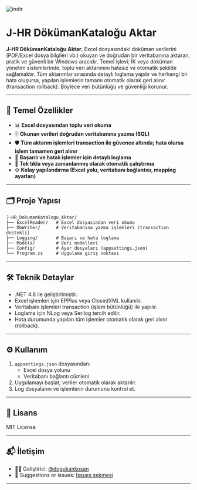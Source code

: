 
![indir](https://github.com/user-attachments/assets/1cf4d5e0-965d-46d0-bd35-9b8e13310371)

# J‑HR DökümanKataloğu Aktar

**J‑HR DökümanKataloğu Aktar**, Excel dosyasındaki doküman verilerini (PDF/Excel dosya bilgileri vb.) okuyan ve doğrudan bir veritabanına aktaran, pratik ve güvenli bir Windows aracıdır. Temel işlevi; İK veya doküman yönetim sistemlerinde, toplu veri aktarımını hatasız ve otomatik şekilde sağlamaktır. Tüm aktarımlar sırasında detaylı loglama yapılır ve herhangi bir hata oluşursa, yapılan işlemlerin tamamı otomatik olarak geri alınır (transaction rollback). Böylece veri bütünlüğü ve güvenliği korunur.

---

## 🚀 Temel Özellikler

- 📊 **Excel dosyasından toplu veri okuma**
- 🗄️ **Okunan verileri doğrudan veritabanına yazma (SQL)**
- 🛡️ **Tüm aktarım işlemleri transaction ile güvence altında; hata olursa işlem tamamen geri alınır**
- 📝 **Başarılı ve hatalı işlemler için detaylı loglama**
- 🔄 **Tek tıkla veya zamanlanmış olarak otomatik çalıştırma**
- ⚙️ **Kolay yapılandırma (Excel yolu, veritabanı bağlantısı, mapping ayarları)**

---

## 🗂 Proje Yapısı

```
J‑HR_DokumanKatalogu_Aktar/
├── ExcelReader/   # Excel dosyasından veri okuma
├── DbWriter/      # Veritabanına yazma işlemleri (transaction destekli)
├── Logging/       # Başarı ve hata loglama
├── Models/        # Veri modelleri
├── Config/        # Ayar dosyaları (appsettings.json)
└── Program.cs     # Uygulama giriş noktası
```

---

## 🛠️ Teknik Detaylar

- .NET 4.8 ile geliştirilmiştir.
- Excel işlemleri için EPPlus veya ClosedXML kullanılır.
- Veritabanı işlemleri transaction (işlem bütünlüğü) ile yapılır.
- Loglama için NLog veya Serilog tercih edilir.
- Hata durumunda yapılan tüm işlemler otomatik olarak geri alınır (rollback).

---

## ⚙️ Kullanım

1. `appsettings.json` dosyasından:
    - Excel dosya yolunu
    - Veritabanı bağlantı cümleni
2. Uygulamayı başlat; veriler otomatik olarak aktarılır.
3. Log dosyalarını ve işlemlerin durumunu kontrol et.

---

## 📄 Lisans

MIT License

---

## 📬 İletişim

- 👨‍💻 Geliştirici: [@dogukankosan](https://github.com/dogukankosan)  
- 🐞 Suggestions or issues: [Issues sekmesi](https://github.com/dogukankosan/LogoWhatsappEntegrasyon/issues)

---
